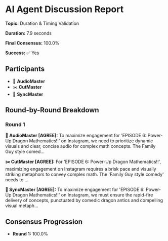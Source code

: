 # AI Agent Discussion Report

**Topic:** Duration & Timing Validation

**Duration:** 7.9 seconds

**Final Consensus:** 100.0%

**Success:** ✅ Yes

## Participants

- 🎵 **AudioMaster**
- ✂️ **CutMaster**
- 🎯 **SyncMaster**

## Round-by-Round Breakdown

### Round 1

**🎵 AudioMaster [AGREE]:** To maximize engagement for 'EPISODE 6: Power-Up Dragon Mathematics!!' on Instagram, we need to prioritize dynamic visuals and clear, concise audio for complex math concepts. The Family Guy style comed...

**✂️ CutMaster [AGREE]:** For 'EPISODE 6: Power-Up Dragon Mathematics!!', maximizing engagement on Instagram requires a brisk pace and visually striking metaphors to convey complex math. The 'Family Guy style comedy' needs to ...

**🎯 SyncMaster [AGREE]:** To maximize engagement for 'EPISODE 6: Power-Up Dragon Mathematics!!' on Instagram, we must ensure the rapid-fire delivery of concepts, punctuated by comedic dragon antics and compelling visual metaph...

## Consensus Progression

- **Round 1:** 100.0%
